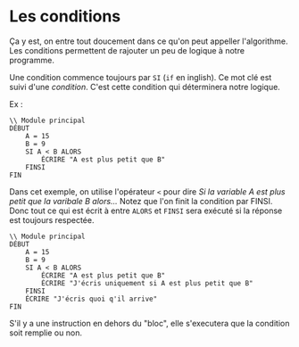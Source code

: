 # Les conditions
Ça y est, on entre tout doucement dans ce qu'on peut appeller l'algorithme. Les conditions permettent de rajouter un peu de logique à notre programme.

Une condition commence toujours par ``SI`` (``if`` en inglish). Ce mot clé est suivi d'une *condition*. C'est cette condition qui déterminera notre logique. 

Ex :
````
\\ Module principal
DÉBUT
    A = 15
    B = 9
    SI A < B ALORS
        ÉCRIRE "A est plus petit que B"         
    FINSI    
FIN
````

Dans cet exemple, on utilise l'opérateur ``<`` pour dire *Si la variable A est plus petit que la varibale B alors...* Notez que l'on finit la condition par FINSI. Donc tout ce qui est écrit à entre ``ALORS`` et ``FINSI`` sera exécuté si la réponse est toujours respectée. 

````
\\ Module principal
DÉBUT
    A = 15
    B = 9
    SI A < B ALORS
        ÉCRIRE "A est plus petit que B"
        ÉCRIRE "J'écris uniquement si A est plus petit que B"        
    FINSI
    ÉCRIRE "J'écris quoi q'il arrive"    
FIN
````
S'il y a une instruction en dehors du "bloc", elle s'executera que la condition soit remplie ou non.

